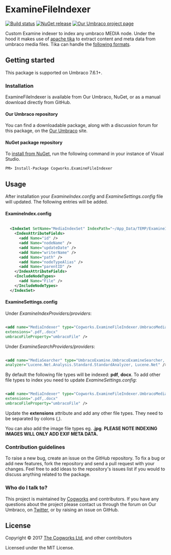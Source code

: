 # ExamineFileIndexer

[![Build status](https://ci.appveyor.com/api/projects/status/wp5cgxe89sywvjed/branch/master?svg=true)](https://ci.appveyor.com/project/Cogworks/examinefileindexer/branch/master)
[![NuGet release](https://img.shields.io/nuget/v/Cogworks.ExamineFileIndexer.svg)](https://www.nuget.org/packages/Cogworks.ExamineFileIndexer)
[![Our Umbraco project page](https://img.shields.io/badge/our-umbraco-orange.svg)](https://our.umbraco.org/projects/developer-tools/examinefileindexer/)

Custom Examine indexer to index any umbraco MEDIA node. 
Under the hood it makes use of [apache tika](http://tika.apache.org/) to extract content and meta data from umbraco media files. 
Tika can handle the [following formats](http://tika.apache.org/1.2/formats.html).

## Getting started

This package is supported on Umbraco 7.6.1+.

### Installation

ExamineFileIndexer is available from Our Umbraco, NuGet, or as a manual download directly from GitHub.

#### Our Umbraco repository
You can find a downloadable package, along with a discussion forum for this package, on the [Our Umbraco](https://our.umbraco.org/projects/developer-tools/examinefileindexer/) site.

#### NuGet package repository
To [install from NuGet](https://www.nuget.org/packages/Cogworks.ExamineFileIndexer/), run the following command in your instance of Visual Studio.

    PM> Install-Package Cogworks.ExamineFileIndexer

## Usage

After installation your *ExamineIndex.config* and *ExamineSettings.config* file will updated. The following entries will be added.

#### ExamineIndex.config ###

```xml

  <IndexSet SetName="MediaIndexSet" IndexPath="~/App_Data/TEMP/ExamineIndexes/MediaIndexSet">
    <IndexAttributeFields>
      <add Name="id" />
      <add Name="nodeName" />
      <add Name="updateDate" />
      <add Name="writerName" />
      <add Name="path" />
      <add Name="nodeTypeAlias" />
      <add Name="parentID" />
    </IndexAttributeFields>
    <IncludeNodeTypes>
      <add Name="File" />
    </IncludeNodeTypes>
  </IndexSet>

```
  
#### ExamineSettings.config ###
Under *ExamineIndexProviders/providers*:

```xml

<add name="MediaIndexer" type="Cogworks.ExamineFileIndexer.UmbracoMediaFileIndexer, Cogworks.ExamineFileIndexer" 
extensions=".pdf,.docx" 
umbracoFileProperty="umbracoFile" />

```

Under *ExamineSearchProviders/providers*:

```xml

<add name="MediaSearcher" type="UmbracoExamine.UmbracoExamineSearcher, UmbracoExamine" indexSet="MediaIndexSet" 
analyzer="Lucene.Net.Analysis.Standard.StandardAnalyzer, Lucene.Net" />

```

By default the following file types will be indexed: **pdf**, **docx**. To add other file types to index you need to update *ExamineSettings.config*:


```xml

<add name="MediaIndexer" type="Cogworks.ExamineFileIndexer.UmbracoMediaFileIndexer, Cogworks.ExamineFileIndexer" 
extensions=".pdf,.docx" 
umbracoFileProperty="umbracoFile" />

```


Update the **extensions** attribute and add any other file types. They need to be separated by colons (,).

You can also add the image file types eg. **.jpg**. **PLEASE NOTE INDEXING IMAGES WILL ONLY ADD EXIF META DATA.**

### Contribution guidelines

To raise a new bug, create an issue on the GitHub repository. To fix a bug or add new features, fork the repository and send a pull request with your changes. Feel free to add ideas to the repository's issues list if you would to discuss anything related to the package.

### Who do I talk to?

This project is maintained by [Cogworks](http://www.thecogworks.com/) and contributors. If you have any questions about the project please contact us through the forum on Our Umbraco, on [Twitter](https://twitter.com/cogworks), or by raising an issue on GitHub.

## License

Copyright &copy; 2017 [The Cogworks Ltd](http://www.thecogworks.com/), and other contributors

Licensed under the MIT License.